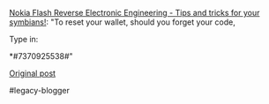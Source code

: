 <!--
date: '2004-07-15'
published: true
slug: 2004-07-i-been-looking-for-this-forever-knew
time_to_read: 5
title: I&#39;ve been looking for this FOREVER, knew that it had to exist somewhere!
-->

[Nokia Flash Reverse Electronic Engineering - Tips and tricks for your symbians!](http://nokiafree.org/forums/t63968/h/s.html): "To reset your wallet, should you forget your code,   
  
  
Type in:   
  
\*#7370925538#"  
  

[Original post](https://ysfk.blogspot.com/2004/07/i-been-looking-for-this-forever-knew.html)

#legacy-blogger 
